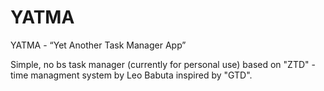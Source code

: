 # YATMA
YATMA - “Yet Another Task Manager App”

Simple, no bs task manager (currently for personal use) based on "ZTD" - time managment system by Leo Babuta inspired by "GTD".
